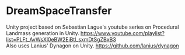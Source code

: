 # DreamSpaceTransfer

Unity project based on Sebastian Lague's youtube series on Procedural Landmass generation in Unity. https://www.youtube.com/playlist?list=PLFt_AvWsXl0eBW2EiBtl_sxmDtSgZBxB3  
Also uses Lanius' Dynagon on Unity. https://github.com/lanius/dynagon
